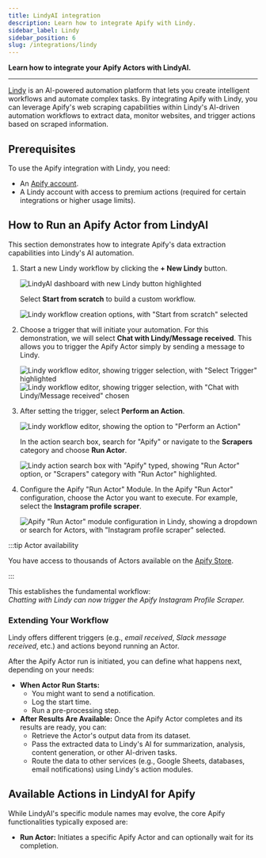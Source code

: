 ```yaml
---
title: LindyAI integration
description: Learn how to integrate Apify with Lindy.
sidebar_label: Lindy
sidebar_position: 6
slug: /integrations/lindy
---
```


**Learn how to integrate your Apify Actors with LindyAI.**

---

[Lindy](https://www.lindy.ai/) is an AI-powered automation platform that lets you create intelligent workflows and automate complex tasks. By integrating Apify with Lindy, you can leverage Apify's web scraping capabilities within Lindy's AI-driven automation workflows to extract data, monitor websites, and trigger actions based on scraped information.

## Prerequisites

To use the Apify integration with Lindy, you need:

- An [Apify account](https://console.apify.com/).
- A Lindy account with access to premium actions (required for certain integrations or higher usage limits).

## How to Run an Apify Actor from LindyAI

This section demonstrates how to integrate Apify's data extraction capabilities into Lindy's AI automation.

1. Start a new Lindy workflow by clicking the **+ New Lindy** button.

    ![LindyAI dashboard with new Lindy button highlighted](../images/lindy/lindy-new-button.png)

    Select **Start from scratch** to build a custom workflow.

    ![Lindy workflow creation options, with "Start from scratch" selected](../images/lindy/lindy-scratch.png)


1. Choose a trigger that will initiate your automation. For this demonstration, we will select **Chat with Lindy/Message received**. This allows you to trigger the Apify Actor simply by sending a message to Lindy.

    ![Lindy workflow editor, showing trigger selection, with "Select Trigger" highlighted](../images/lindy/lindy-trigger.png)
    ![Lindy workflow editor, showing trigger selection, with "Chat with Lindy/Message received" chosen](../images/lindy/lindy-received.png)


1. After setting the trigger, select **Perform an Action**.

    ![Lindy workflow editor, showing the option to "Perform an Action"](../images/lindy/lindy-action.png)

    In the action search box, search for "Apify" or navigate to the **Scrapers** category and choose **Run Actor**.

    ![Lindy action search box with "Apify" typed, showing "Run Actor" option, or "Scrapers" category with "Run Actor" highlighted.](../images/lindy/lindy-run-actor.png)

1. Configure the Apify "Run Actor" Module. In the Apify "Run Actor" configuration, choose the Actor you want to execute. For example, select the **Instagram profile scraper**.

    ![Apify "Run Actor" module configuration in Lindy, showing a dropdown or search for Actors, with "Instagram profile scraper" selected.](../images/lindy/lindy-instagram-actor.png)

:::tip Actor availability

You have access to thousands of Actors available on the [Apify Store](https://apify.com/store).

:::

This establishes the fundamental workflow:<br />
_Chatting with Lindy can now trigger the Apify Instagram Profile Scraper._

### Extending Your Workflow

Lindy offers different triggers (e.g., _email received_, _Slack message received_, etc.) and actions beyond running an Actor.

After the Apify Actor run is initiated, you can define what happens next, depending on your needs:

- **When Actor Run Starts:**
  - You might want to send a notification.
  - Log the start time.
  - Run a pre-processing step.
- **After Results Are Available:** Once the Apify Actor completes and its results are ready, you can:
  - Retrieve the Actor's output data from its dataset.
  - Pass the extracted data to Lindy's AI for summarization, analysis, content generation, or other AI-driven tasks.
  - Route the data to other services (e.g., Google Sheets, databases, email notifications) using Lindy's action modules.

## Available Actions in LindyAI for Apify

While LindyAI's specific module names may evolve, the core Apify functionalities typically exposed are:

- **Run Actor:** Initiates a specific Apify Actor and can optionally wait for its completion.
